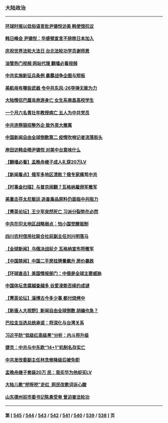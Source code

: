 ### 大陆政治
---
#### [环球时报以低俗语言批尹锡悦访美 韩使馆抗议](../../pages/ncid277/n13990528.md?05080445) 
#### [韩日峰会 尹锡悦：华盛顿宣言不排除日本加入](../../pages/ncid277/n13990504.md?05080445) 
#### [庆祝世界法轮大法日 台北法轮功学员谢师恩](../../pages/ncid277/n13989540.md?05080445) 
#### [油管热门视频 网站代理 翻墙必看视频](http://138.2.39.72:81/youtube.html?epic-marker?05080445)
#### [中共实施新征兵条例 暴露战争企图与短板](../../pages/ncid277/n13989809.md?05080445) 
#### [美航母有哪些武器 令中共东风-26导弹无能为力](../../pages/ncid277/n13984834.md?05080445) 
#### [大陆情侣巴厘岛旅游身亡 女生系南昌高校学生](../../pages/ncid277/n13990115.md?05080445) 
#### [一个月六名青壮年教授病亡 五人为中共党员](../../pages/ncid277/n13990108.md?05080445) 
#### [中共连祭狠招整外企 致外资大撤离](../../pages/ncid277/n13989810.md?05080445) 
#### [中国新闻自由全球倒数第二 疫情吹哨记者流落街头](../../pages/ncid277/n13990017.md?05080445) 
#### [岸田访韩会晤尹锡悦 对美中台意味什么](../../pages/ncid277/n13989914.md?05080445) 
#### [【翻墙必看】孟晚舟继子成人礼穿20万LV](../../pages/ncid277/n13989942.md?05080445) 
#### [【新闻看点】俄军多地区溃败？俄专家痛骂中共](../../pages/ncid277/n13989839.md?05080445) 
#### [【时事金扫描】与普京闹翻？瓦格纳雇佣军撤军](../../pages/ncid277/n13989796.md?05080445) 
#### [美重击芬太尼贩运 追查毒品原料仍面临中共阻力](../../pages/ncid277/n13989834.md?05080445) 
#### [【菁英论坛】王少军突然死亡 习派分裂势在必然](../../pages/ncid277/n13989835.md?05080445) 
#### [中共在印太地区战略弱点：怕小国觉醒抵制](../../pages/ncid277/n13989640.md?05080445) 
#### [四川农村信用社联合社前副主任刘兴明落马](../../pages/ncid277/n13989739.md?05080445) 
#### [【全球新闻】乌俄决战前夕 瓦格纳宣布将撤军](../../pages/ncid277/n13989511.md?05080445) 
#### [【中国禁闻】中国二手房挂牌量飙升 房价暴跌](../../pages/ncid277/n13989155.md?05080445) 
#### [【环球直击】美国情报部门：中俄是全球主要威胁](../../pages/ncid277/n13989184.md?05080445) 
#### [中国体坛贪腐越查越多 谷爱凌能否续约成谜](../../pages/ncid277/n13989147.md?05080445) 
#### [【菁英论坛】淄博古今多少事 都付烧烤中](../../pages/ncid277/n13989188.md?05080445) 
#### [【新唐人大视野】新闻自由全球倒数 胡编也急？](../../pages/ncid277/n13989121.md?05080445) 
#### [巴拉圭当选总统承诺：将深化与台湾关系](../../pages/ncid277/n13989142.md?05080445) 
#### [习近平防“低级红高级黑”分析：内斗将升级](../../pages/ncid277/n13989107.md?05080445) 
#### [捷克：中共与中东欧“14+1”机制名存实亡](../../pages/ncid277/n13989105.md?05080445) 
#### [中共发改委副主任林念修降级后被免职](../../pages/ncid277/n13988832.md?05080445) 
#### [孟晚舟继子套装20万 民：我买华为他却买LV](../../pages/ncid277/n13988992.md?05080445) 
#### [大陆儿歌“挖呀挖”走红  网民改歌词诉心酸](../../pages/ncid277/n13988880.md?05080445) 
#### [山东德州前市委书记陈勇受审 曾迫害法轮功](../../pages/ncid277/n13988858.md?05080445) 

---
#### 第 [ [545](./545.md?05080445) / [544](./544.md?05080445) / [543](./543.md?05080445) / [542](./542.md?05080445) / [541](./541.md?05080445) / [540](./540.md?05080445) / [539](./539.md?05080445) / [538](./538.md?05080445) ] 页
